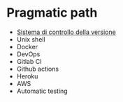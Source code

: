 # Pragmatic path

- [Sistema di controllo della versione](/foundational/version-control-system/what-is-a-vcs.md)
- Unix shell
- Docker
- DevOps
- Gitlab CI
- Github actions
- Heroku
- AWS
- Automatic testing